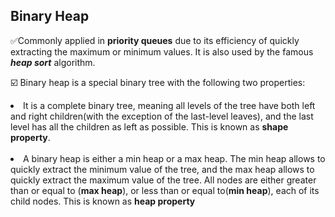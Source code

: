 ##  Binary Heap

✅Commonly applied in __priority queues__ due to its efficiency of quickly extracting the maximum or minimum values. It is also used by the famous ***heap sort*** algorithm.

☑️ Binary heap is a special binary tree with the following two properties:

<li>
It is a complete binary tree, meaning all levels of the tree have both left and right children(with the exception of the last-level leaves), and the last level has all the children as left as possible. This is known as <strong>shape property</strong>.
</li>
<br/>
<li>
A binary heap is either a min heap or a max heap. The min heap allows to quickly extract the minimum value of the tree, and the max heap allows to quickly extract the maximum value of the tree. All nodes are either greater than or equal to (<strong>max heap</strong>), or less than or equal to(<strong>min heap</strong>), each of its child nodes. This is known as <strong>heap property</strong>
</li>
